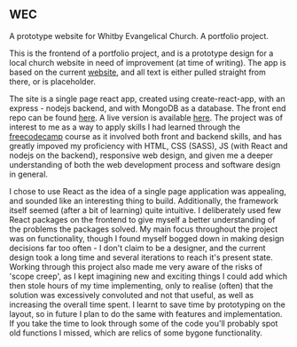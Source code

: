 ## WEC
A prototype website for Whitby Evangelical Church. A portfolio project.

This is the frontend of a portfolio project, and is a prototype design for a local church website in need of improvement (at time of writing). The app is based on the current [website](https://www.whitbyec.com/), and all text is either pulled straight from there, or is placeholder.

The site is a single page react app, created using create-react-app, with an express - nodejs backend, and with MongoDB as a database. The front end repo can be found [here](https://github.com/acalebwilson/wec). A live version is available [here](https://www.acalebwilson.com). The project was of interest to me as a way to apply skills I had learned through the [freecodecamp](https://www.freecodecamp.org/) course as it involved both front and backend skills, and has greatly impoved my proficiency with HTML, CSS (SASS), JS (with React and nodejs on the backend), responsive web design, and given me a deeper understanding of both the web development process and software design in general.

I chose to use React as the idea of a single page application was appealing, and sounded like an interesting thing to build. Additionally, the framework itself seemed (after a bit of learning) quite intuitive. I deliberately used few React packages on the frontend to give myself a better understanding of the problems the packages solved. My main focus throughout the project was on functionality, though I found myself bogged down in making design decisions far too often - I don't claim to be a designer, and the current design took a long time and several iterations to reach it's present state. Working through this project also made me very aware of the risks of 'scope creep', as I kept imagining new and exciting things I could add which then stole hours of my time implementing, only to realise (often) that the solution was excessively convoluted and not that useful, as well as increasing the overall time spent. I learnt to save time by prototyping on the layout, so in future I plan to do the same with features and implementation. If you take the time to look through some of the code you'll probably spot old functions I missed, which are relics of some bygone functionality. 




